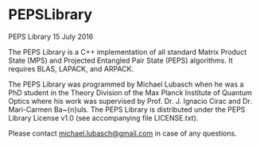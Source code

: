 # PEPSLibrary
PEPS Library
15 July 2016

The PEPS Library is a C++ implementation of all standard Matrix Product State (MPS)
and Projected Entangled Pair State (PEPS) algorithms.
It requires BLAS, LAPACK, and ARPACK.

The PEPS Library was programmed by Michael Lubasch when he was a PhD student in the
Theory Division of the Max Planck Institute of Quantum Optics where his work was
supervised by Prof. Dr. J. Ignacio Cirac and Dr. Mari-Carmen Ba\~{n}uls.
The PEPS Library is distributed under the PEPS Library License v1.0 (see
accompanying file LICENSE.txt).

Please contact michael.lubasch@gmail.com in case of any questions.
